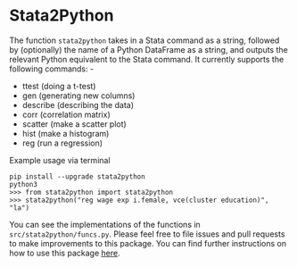 # Stata2Python

The function `stata2python` takes in a Stata command as a string, followed by (optionally) the name of a Python DataFrame as a string, and outputs the relevant Python equivalent to the Stata command. It currently supports the following commands: -
- ttest (doing a t-test)
- gen (generating new columns)
- describe (describing the data)
- corr (correlation matrix)
- scatter (make a scatter plot)
- hist (make a histogram)
- reg (run a regression)

Example usage via terminal
```
pip install --upgrade stata2python
python3
>>> from stata2python import stata2python
>>> stata2python("reg wage exp i.female, vce(cluster education)", "la")
```

You can see the implementations of the functions in `src/stata2python/funcs.py`. Please feel free to file issues and pull requests to make improvements to this package. You can find further instructions on how to use this package [here](https://www.econ148.org/textbook/content/01-python_v_stata/syntax.html).